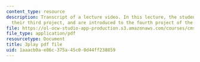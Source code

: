 ```yaml
---
content_type: resource
description: Transcript of a lecture video. In this lecture, the students present
  their third project, and are introduced to the fourth project of the class.
file: https://ol-ocw-studio-app-production.s3.amazonaws.com/courses/cms-611j-creating-video-games-fall-2014/1aaacb0ae86c375a45c00d44ff238859_9is-GrNpNvA.pdf
file_type: application/pdf
resourcetype: Document
title: 3play pdf file
uid: 1aaacb0a-e86c-375a-45c0-0d44ff238859
---
```

